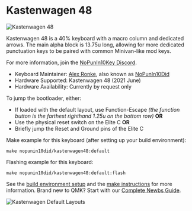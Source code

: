 # Kastenwagen 48

![Kastenwagen 48](https://diplomacyvariants.files.wordpress.com/2022/01/kastenwagen-48-concept-art.png)

Kastenwagen 48 is a 40% keyboard with a macro column and dedicated arrows.  The main alpha block is 13.75u long, allowing for more dedicated punctuation keys to be paired with common Minivan-like mod keys.

For more information, join the [NoPunIn10Key Discord](https://discord.gg/sku2Y6w).

* Keyboard Maintainer: [Alex Ronke](https://nopunin10did.com/), also known as [NoPunIn10Did](https://github.com/NoPunIn10Did)
* Hardware Supported: Kastenwagen 48 (2021 June)
* Hardware Availability: Currently by request only

To jump the bootloader, either:
* If loaded with the default layout, use Function-Escape *(the function button is the farthest righthand 1.25u on the bottom row)* **OR**
* Use the physical reset switch on the Elite C **OR**
* Briefly jump the Reset and Ground pins of the Elite C

Make example for this keyboard (after setting up your build environment):

    make nopunin10did/kastenwagen48:default

Flashing example for this keyboard:

    make nopunin10did/kastenwagen48:default:flash

See the [build environment setup](https://docs.qmk.fm/#/getting_started_build_tools) and the [make instructions](https://docs.qmk.fm/#/getting_started_make_guide) for more information. Brand new to QMK? Start with our [Complete Newbs Guide](https://docs.qmk.fm/#/newbs).

![Kastenwagen Default Layouts](https://diplomacyvariants.files.wordpress.com/2022/01/kastenwagen-default-layouts.png)
